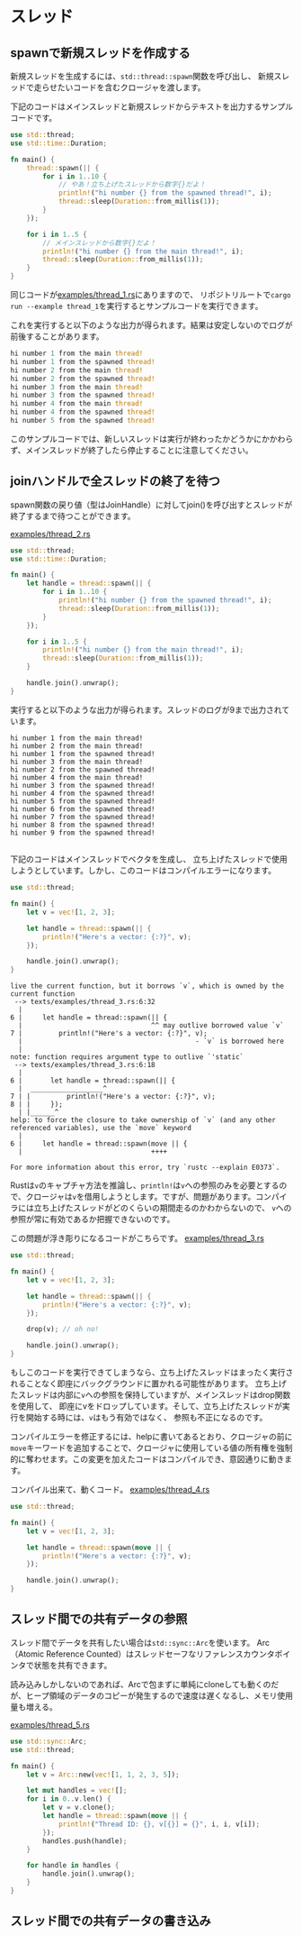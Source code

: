 # スレッド

## spawnで新規スレッドを作成する
新規スレッドを生成するには、`std::thread::spawn`関数を呼び出し、 新規スレッドで走らせたいコードを含むクロージャを渡します。 

下記のコードはメインスレッドと新規スレッドからテキストを出力するサンプルコードです。

```rust
use std::thread;
use std::time::Duration;

fn main() {
    thread::spawn(|| {
        for i in 1..10 {
            // やあ！立ち上げたスレッドから数字{}だよ！
            println!("hi number {} from the spawned thread!", i);
            thread::sleep(Duration::from_millis(1));
        }
    });

    for i in 1..5 {
        // メインスレッドから数字{}だよ！
        println!("hi number {} from the main thread!", i);
        thread::sleep(Duration::from_millis(1));
    }
}
```

同じコードが[examples/thread_1.rs](../examples/thread_1.rs)にありますので、
リポジトリルートで`cargo run --example thread_1`を実行するとサンプルコードを実行できます。

これを実行すると以下のような出力が得られます。結果は安定しないのでログが前後することがあります。

```rust
hi number 1 from the main thread!
hi number 1 from the spawned thread!
hi number 2 from the main thread!
hi number 2 from the spawned thread!
hi number 3 from the main thread!
hi number 3 from the spawned thread!
hi number 4 from the main thread!
hi number 4 from the spawned thread!
hi number 5 from the spawned thread!
```

このサンプルコードでは、新しいスレッドは実行が終わったかどうかにかかわらず、メインスレッドが終了したら停止することに注意してください。

## joinハンドルで全スレッドの終了を待つ
spawn関数の戻り値（型はJoinHandle）に対してjoin()を呼び出すとスレッドが終了するまで待つことができます。

[examples/thread_2.rs](../examples/thread_2.rs)

```rust
use std::thread;
use std::time::Duration;

fn main() {
    let handle = thread::spawn(|| {
        for i in 1..10 {
            println!("hi number {} from the spawned thread!", i);
            thread::sleep(Duration::from_millis(1));
        }
    });

    for i in 1..5 {
        println!("hi number {} from the main thread!", i);
        thread::sleep(Duration::from_millis(1));
    }

    handle.join().unwrap();
}
```

実行すると以下のような出力が得られます。スレッドのログが9まで出力されています。

```
hi number 1 from the main thread!
hi number 2 from the main thread!
hi number 1 from the spawned thread!
hi number 3 from the main thread!
hi number 2 from the spawned thread!
hi number 4 from the main thread!
hi number 3 from the spawned thread!
hi number 4 from the spawned thread!
hi number 5 from the spawned thread!
hi number 6 from the spawned thread!
hi number 7 from the spawned thread!
hi number 8 from the spawned thread!
hi number 9 from the spawned thread!
```

## 

下記のコードはメインスレッドでベクタを生成し、 立ち上げたスレッドで使用しようとしています。しかし、このコードはコンパイルエラーになります。

```rust
use std::thread;

fn main() {
    let v = vec![1, 2, 3];

    let handle = thread::spawn(|| {
        println!("Here's a vector: {:?}", v);
    });

    handle.join().unwrap();
}
```

```
live the current function, but it borrows `v`, which is owned by the current function
 --> texts/examples/thread_3.rs:6:32
  |
6 |     let handle = thread::spawn(|| {
  |                                ^^ may outlive borrowed value `v`
7 |         println!("Here's a vector: {:?}", v);
  |                                           - `v` is borrowed here
  |
note: function requires argument type to outlive `'static`
 --> texts/examples/thread_3.rs:6:18
  |
6 |       let handle = thread::spawn(|| {
  |  __________________^
7 | |         println!("Here's a vector: {:?}", v);
8 | |     });
  | |______^
help: to force the closure to take ownership of `v` (and any other referenced variables), use the `move` keyword
  |
6 |     let handle = thread::spawn(move || {
  |                                ++++

For more information about this error, try `rustc --explain E0373`.
```

Rustは`v`のキャプチャ方法を推論し、`println!`は`v`への参照のみを必要とするので、クロージャは`v`を借用しようとします。ですが、問題があります。コンパイラには立ち上げたスレッドがどのくらいの期間走るのかわからないので、 `v`への参照が常に有効であるか把握できないのです。

この問題が浮き彫りになるコードがこちらです。
[examples/thread_3.rs](../examples/thread_3.rs)

```rust
use std::thread;

fn main() {
    let v = vec![1, 2, 3];

    let handle = thread::spawn(|| {
        println!("Here's a vector: {:?}", v);
    });

    drop(v); // oh no!

    handle.join().unwrap();
}
```

もしこのコードを実行できてしまうなら、立ち上げたスレッドはまったく実行されることなく即座にバックグラウンドに置かれる可能性があります。 立ち上げたスレッドは内部に`v`への参照を保持していますが、メインスレッドはdrop関数を使用して、 即座にvをドロップしています。そして、立ち上げたスレッドが実行を開始する時には、`v`はもう有効ではなく、 参照も不正になるのです。

コンパイルエラーを修正するには、helpに書いてあるとおり、クロージャの前に`move`キーワードを追加することで、クロージャに使用している値の所有権を強制的に奪わせます。この変更を加えたコードはコンパイルでき、意図通りに動きます。


コンパイル出来て、動くコード。
[examples/thread_4.rs](../examples/thread_4.rs)

```rust
use std::thread;

fn main() {
    let v = vec![1, 2, 3];

    let handle = thread::spawn(move || {
        println!("Here's a vector: {:?}", v);
    });

    handle.join().unwrap();
}
```

## スレッド間での共有データの参照

スレッド間でデータを共有したい場合は`std::sync::Arc`を使います。
Arc（Atomic Reference Counted）はスレッドセーフなリファレンスカウンタポインタで状態を共有できます。

読み込みしかしないのであれば、Arcで包まずに単純にcloneしても動くのだが、ヒープ領域のデータのコピーが発生するので速度は遅くなるし、メモリ使用量も増える。

[examples/thread_5.rs](../examples/thread_5.rs)


```rust
use std::sync::Arc;
use std::thread;

fn main() {
    let v = Arc::new(vec![1, 1, 2, 3, 5]);

    let mut handles = vec![];
    for i in 0..v.len() {
        let v = v.clone();
        let handle = thread::spawn(move || {
            println!("Thread ID: {}, v[{}] = {}", i, i, v[i]);
        });
        handles.push(handle);
    }

    for handle in handles {
        handle.join().unwrap();
    }
}
```

## スレッド間での共有データの書き込み


